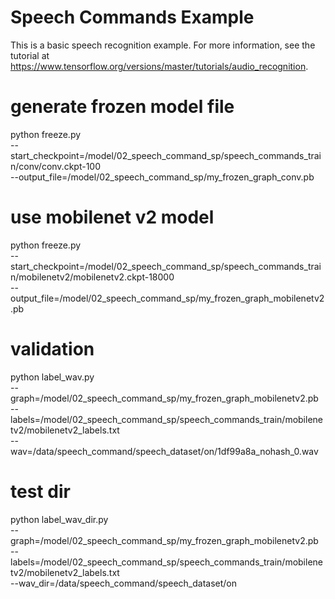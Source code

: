 # Speech Commands Example

This is a basic speech recognition example. For more information, see the
tutorial at https://www.tensorflow.org/versions/master/tutorials/audio_recognition.

# generate frozen model file
python freeze.py \
--start_checkpoint=/model/02_speech_command_sp/speech_commands_train/conv/conv.ckpt-100 \
--output_file=/model/02_speech_command_sp/my_frozen_graph_conv.pb



# use mobilenet v2 model
python freeze.py \
--start_checkpoint=/model/02_speech_command_sp/speech_commands_train/mobilenetv2/mobilenetv2.ckpt-18000 \
--output_file=/model/02_speech_command_sp/my_frozen_graph_mobilenetv2.pb

# validation

python label_wav.py \
--graph=/model/02_speech_command_sp/my_frozen_graph_mobilenetv2.pb \
--labels=/model/02_speech_command_sp/speech_commands_train/mobilenetv2/mobilenetv2_labels.txt \
--wav=/data/speech_command/speech_dataset/on/1df99a8a_nohash_0.wav


# test dir
python label_wav_dir.py \
--graph=/model/02_speech_command_sp/my_frozen_graph_mobilenetv2.pb \
--labels=/model/02_speech_command_sp/speech_commands_train/mobilenetv2/mobilenetv2_labels.txt \
--wav_dir=/data/speech_command/speech_dataset/on



